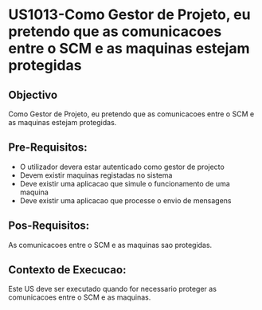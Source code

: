 # US1013-Como Gestor de Projeto, eu pretendo que as comunicacoes entre o SCM e as maquinas estejam protegidas



## Objectivo

Como Gestor de Projeto, eu pretendo que as comunicacoes entre o SCM e as maquinas estejam protegidas.



## Pre-Requisitos:

- O utilizador devera estar autenticado como gestor de projecto 
- Devem existir maquinas registadas no sistema
- Deve existir uma aplicacao que simule o funcionamento de uma maquina
- Deve existir uma aplicacao que processe o envio de mensagens 



## Pos-Requisitos:

As comunicacoes entre o SCM e as maquinas sao protegidas.



## Contexto de Execucao:

Este US deve ser executado quando for necessario proteger as comunicacoes entre o SCM e as maquinas.